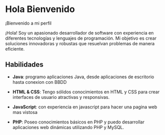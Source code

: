 # Hola Bienvenido

¡Bienvenido a mi perfil 

¡Hola! Soy un apasionado desarrollador de software con experiencia en diferentes tecnologías y lenguajes de programación. Mi objetivo es crear soluciones innovadoras y robustas que resuelvan problemas de manera eficiente.

## Habilidades

- **Java**: programo aplicaciones Java, desde aplicaciones de escritorio hasta conexion con BBDD 

- **HTML & CSS**: Tengo sólidos conocimientos en HTML y CSS para crear interfaces de usuario atractivas y responsivas.

- **JavaScript**: con experiencia en javascript para hacer una pagina web mas vistosa

- **PHP**: Poseo conocimientos básicos en PHP y puedo desarrollar aplicaciones web dinámicas utilizando PHP y MySQL.
<!--
- **Python**: Tengo experiencia básica en Python y he trabajado en proyectos pequeños utilizando frameworks como Django y Flask.

- **SQL**: Tengo experiencia en el diseño y gestión de bases de datos relacionales utilizando SQL

## Proyectos Destacados

- **Sistema de Gestión de Biblioteca**: Desarrollé un sistema de gestión de biblioteca utilizando Java y MySQL que permite a los usuarios buscar, prestar y devolver libros de manera eficiente.

- **Blog Personal**: Creé un blog personal utilizando HTML, CSS y PHP donde comparto mis experiencias y conocimientos sobre desarrollo de software.

- **Aplicación de To-Do List**: Desarrollé una aplicación de lista de tareas utilizando Python y Flask que permite a los usuarios crear, editar y eliminar tareas.

## Educación

- **Licenciatura en Informática**: Universidad XYZ, Año de Graduación
-->
